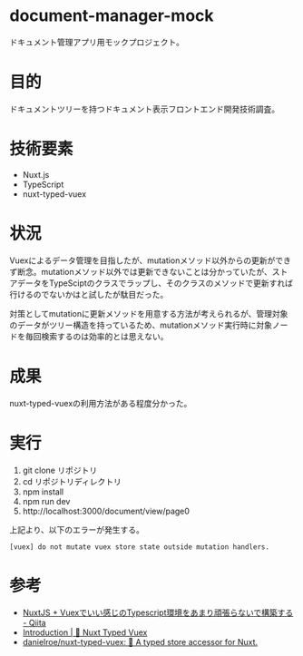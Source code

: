 # document-manager-mock
ドキュメント管理アプリ用モックプロジェクト。

# 目的
ドキュメントツリーを持つドキュメント表示フロントエンド開発技術調査。

# 技術要素
* Nuxt.js
* TypeScript
* nuxt-typed-vuex

# 状況
Vuexによるデータ管理を目指したが、mutationメソッド以外からの更新ができず断念。mutationメソッド以外では更新できないことは分かっていたが、ストアデータをTypeSciptのクラスでラップし、そのクラスのメソッドで更新すれば行けるのでないかはと試したが駄目だった。

対策としてmutationに更新メソッドを用意する方法が考えられるが、管理対象のデータがツリー構造を持っているため、mutationメソッド実行時に対象ノードを毎回検索するのは効率的とは思えない。

# 成果
nuxt-typed-vuexの利用方法がある程度分かった。

# 実行
1. git clone リポジトリ
2. cd リポジトリディレクトリ
3. npm install
4. npm run dev
5. http://localhost:3000/document/view/page0

上記より、以下のエラーが発生する。

```
[vuex] do not mutate vuex store state outside mutation handlers.
```

# 参考
* [NuxtJS + Vuexでいい感じのTypescript環境をあまり頑張らないで構築する - Qiita](https://qiita.com/shindex512/items/a90217b9e4c03c5b5215)
* [Introduction | 🏦 Nuxt Typed Vuex](https://nuxt-typed-vuex.roe.dev/)
* [danielroe/nuxt-typed-vuex: 🏦 A typed store accessor for Nuxt.](https://github.com/danielroe/nuxt-typed-vuex)
